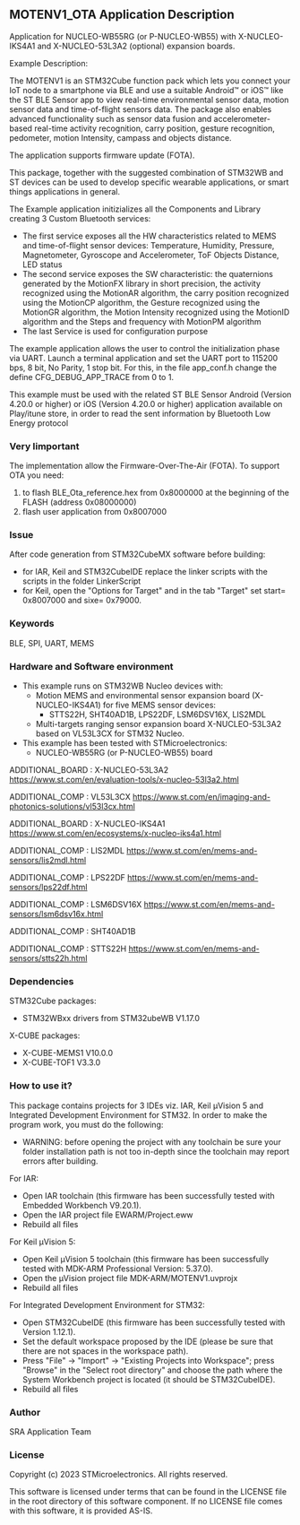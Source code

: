 ## <b>MOTENV1_OTA Application Description</b>

Application for NUCLEO-WB55RG (or P-NUCLEO-WB55) with X-NUCLEO-IKS4A1 and X-NUCLEO-53L3A2 (optional) expansion boards.

Example Description:

The MOTENV1 is an STM32Cube function pack which lets you connect your IoT node to a smartphone via BLE and use a suitable Android™ or iOS™ like the ST BLE Sensor app to view real-time environmental sensor data, motion sensor data and time-of-flight sensors data.
The package also enables advanced functionality such as sensor data fusion and accelerometer-based real-time activity recognition, carry position, gesture recognition, pedometer, motion Intensity, campass and objects distance.

The application supports firmware update (FOTA).

This package, together with the suggested combination of STM32WB and ST devices can be used to develop specific wearable applications, or smart things applications in general.


The Example application initizializes all the Components and Library creating 3 Custom Bluetooth services:

 - The first service exposes all the HW characteristics related to MEMS and time-of-flight sensor devices: Temperature, Humidity,
   Pressure, Magnetometer, Gyroscope and Accelerometer, ToF Objects Distance, LED status
 - The second service exposes the SW characteristic: the quaternions generated by the MotionFX library 
   in short precision, the activity recognized using the MotionAR algorithm, the carry position
   recognized using the MotionCP algorithm, the Gesture recognized using the MotionGR algorithm,
   the Motion Intensity recognized using the MotionID algorithm and the Steps and frequency with MotionPM algorithm
 - The last Service is used for configuration purpose
 
The example application allows the user to control the initialization phase via UART.
Launch a terminal application and set the UART port to 115200 bps, 8 bit, No Parity, 1 stop bit.
For this, in the file app_conf.h change the define CFG_DEBUG_APP_TRACE from 0 to 1.
 
This example must be used with the related ST BLE Sensor Android (Version 4.20.0 or higher) or iOS (Version 4.20.0 or higher) application available on Play/itune store,
in order to read the sent information by Bluetooth Low Energy protocol

### <b>Very Iimportant</b>

The implementation allow the Firmware-Over-The-Air (FOTA).
To support OTA you need:
 
 1) to flash BLE_Ota_reference.hex from 0x8000000 at the beginning of the FLASH (address 0x08000000)
 2) flash user application from 0x8007000

### <b>Issue</b>

After code generation from STM32CubeMX software before building:

 - for IAR, Keil and STM32CubeIDE replace the linker scripts with the scripts in the folder LinkerScript
 - for Keil, open the "Options for Target" and in the tab "Target" set start= 0x8007000 and sixe= 0x79000. 
   
### <b>Keywords</b>

BLE, SPI, UART, MEMS

### <b>Hardware and Software environment</b>

  - This example runs on STM32WB Nucleo devices with:
	- Motion MEMS and environmental sensor expansion board (X-NUCLEO-IKS4A1) for five MEMS sensor devices:
	  - STTS22H, SHT40AD1B, LPS22DF, LSM6DSV16X, LIS2MDL
	- Multi-targets ranging sensor expansion board X-NUCLEO-53L3A2 based on VL53L3CX for STM32 Nucleo.
  - This example has been tested with STMicroelectronics:
    - NUCLEO-WB55RG (or P-NUCLEO-WB55) board
	
ADDITIONAL_BOARD : X-NUCLEO-53L3A2 https://www.st.com/en/evaluation-tools/x-nucleo-53l3a2.html

ADDITIONAL_COMP : VL53L3CX https://www.st.com/en/imaging-and-photonics-solutions/vl53l3cx.html

ADDITIONAL_BOARD : X-NUCLEO-IKS4A1 https://www.st.com/en/ecosystems/x-nucleo-iks4a1.html

ADDITIONAL_COMP : LIS2MDL https://www.st.com/en/mems-and-sensors/lis2mdl.html

ADDITIONAL_COMP : LPS22DF https://www.st.com/en/mems-and-sensors/lps22df.html

ADDITIONAL_COMP : LSM6DSV16X https://www.st.com/en/mems-and-sensors/lsm6dsv16x.html

ADDITIONAL_COMP : SHT40AD1B

ADDITIONAL_COMP : STTS22H https://www.st.com/en/mems-and-sensors/stts22h.html

### <b>Dependencies</b>

STM32Cube packages:

  - STM32WBxx drivers from STM32ubeWB V1.17.0
  
X-CUBE packages:

  - X-CUBE-MEMS1 V10.0.0
  - X-CUBE-TOF1 V3.3.0

### <b>How to use it?</b>

This package contains projects for 3 IDEs viz. IAR, Keil µVision 5 and Integrated Development Environment for STM32. 
In order to make the  program work, you must do the following:

 - WARNING: before opening the project with any toolchain be sure your folder
   installation path is not too in-depth since the toolchain may report errors
   after building.

For IAR:

 - Open IAR toolchain (this firmware has been successfully tested with Embedded Workbench V9.20.1).
 - Open the IAR project file EWARM/Project.eww
 - Rebuild all files

For Keil µVision 5:

 - Open Keil µVision 5 toolchain (this firmware has been successfully tested with MDK-ARM Professional Version: 5.37.0).
 - Open the µVision project file MDK-ARM/MOTENV1.uvprojx
 - Rebuild all files
 
For Integrated Development Environment for STM32:

 - Open STM32CubeIDE (this firmware has been successfully tested with Version 1.12.1).
 - Set the default workspace proposed by the IDE (please be sure that there are not spaces in the workspace path).
 - Press "File" -> "Import" -> "Existing Projects into Workspace"; press "Browse" in the "Select root directory" and choose the path where the System
   Workbench project is located (it should be STM32CubeIDE). 
 - Rebuild all files

### <b>Author</b>

SRA Application Team

### <b>License</b>

Copyright (c) 2023 STMicroelectronics.
All rights reserved.

This software is licensed under terms that can be found in the LICENSE file
in the root directory of this software component.
If no LICENSE file comes with this software, it is provided AS-IS.